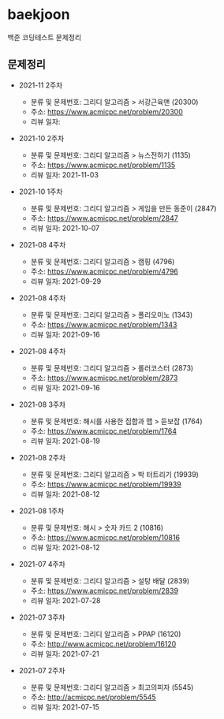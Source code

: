 # baekjoon

백준 코딩테스트 문제정리

## 문제정리
-   2021-11 2주차
    -   분류 및 문제번호: 그리디 알고리즘 > 서강근육맨 (20300)
    -   주소: https://www.acmicpc.net/problem/20300
    -   리뷰 일자: 
-   2021-10 2주차
    -   분류 및 문제번호: 그리디 알고리즘 > 뉴스전하기 (1135)
    -   주소: https://www.acmicpc.net/problem/1135
    -   리뷰 일자: 2021-11-03
-   2021-10 1주차
    -   분류 및 문제번호: 그리디 알고리즘 > 게임을 만든 동준이 (2847)
    -   주소: https://www.acmicpc.net/problem/2847
    -   리뷰 일자: 2021-10-07

-   2021-08 4주차
    -   분류 및 문제번호: 그리디 알고리즘 > 캠핑 (4796)
    -   주소: https://www.acmicpc.net/problem/4796
    -   리뷰 일자: 2021-09-29

-   2021-08 4주차
    -   분류 및 문제번호: 그리디 알고리즘 > 폴리오미노 (1343)
    -   주소: https://www.acmicpc.net/problem/1343
    -   리뷰 일자: 2021-09-16

-   2021-08 4주차
    -   분류 및 문제번호: 그리디 알고리즘 > 롤러코스터 (2873)
    -   주소: https://www.acmicpc.net/problem/2873
    -   리뷰 일자: 2021-09-16

-   2021-08 3주차
    -   분류 및 문제번호: 해시를 사용한 집합과 맵 > 듣보잡 (1764)
    -   주소: https://www.acmicpc.net/problem/1764
    -   리뷰 일자: 2021-08-19

-   2021-08 2주차
    -   분류 및 문제번호: 그리디 알고리즘 > 박 터트리기 (19939)
    -   주소: https://www.acmicpc.net/problem/19939
    -   리뷰 일자: 2021-08-12

-   2021-08 1주차
    -   분류 및 문제번호: 해시 > 숫자 카드 2 (10816)
    -   주소: https://www.acmicpc.net/problem/10816
    -   리뷰 일자: 2021-08-12

-   2021-07 4주차
    -   분류 및 문제번호: 그리디 알고리즘 > 설탕 배달 (2839)
    -   주소: https://www.acmicpc.net/problem/2839
    -   리뷰 일자: 2021-07-28

-   2021-07 3주차
    -   분류 및 문제번호: 그리디 알고리즘 > PPAP (16120)
    -   주소: http://www.acmicpc.net/problem/16120
    -   리뷰 일자: 2021-07-21

-   2021-07 2주차
    -   분류 및 문제번호: 그리디 알고리즘 > 최고의피자 (5545)
    -   주소: http://acmicpc.net/problem/5545
    -   리뷰 일자: 2021-07-15
